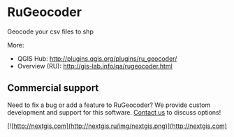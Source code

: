 RuGeocoder
==========

Geocode your csv files to shp

More:
* QGIS Hub: http://plugins.qgis.org/plugins/ru_geocoder/
* Overview (RU): http://gis-lab.info/qa/rugeocoder.html

Commercial support
----------
Need to fix a bug or add a feature to RuGeocoder? We provide custom development and support for this software. [Contact us](http://nextgis.ru/en/contact/) to discuss options!

[![http://nextgis.com](http://nextgis.ru/img/nextgis.png)](http://nextgis.com)
